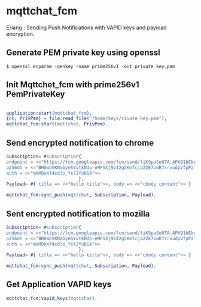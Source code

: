 # mqttchat_fcm
Erlang : Sending Push Notifications with VAPID keys and payload encryption.


## Generate PEM private key using openssl
```
$ openssl ecparam -genkey -name prime256v1 -out private_key.pem
```
## Init Mqttchet_fcm with prime256v1 PemPrivateKey
``` erlang

application:start(mqttchat_fcm),
{ok, PrivPem} = file:read_file("/home/keys/rivate_key.pem"),
mqttchat_fcm:start(mqttchat, PrivPem).

```

## Send encrypted notification to chrome
``` erlang
Subscription= #subscription{
endpoint = <<"https://fcm.googleapis.com/fcm/send/fiKSpaSo0TA:APA91bEkdUO6ncb45rCLNljjPxjlI1uRoLNyG2107kLSD3p6HTGPMuJodGHkrWKmbb8y9dK3Afi3Tvydil9fbgLBE64X7LPnqYzPHn2aEGwruKOdaQImehlDaX_4_1VbE6hYp6zqSio1">>,
p256dh = <<"BH0mbVKNm1yeSYvtkNdp-eMFSXj9z42g5KmTcja22E7vwR7rrvudpVfpPzffx6Pf1c6CZiFc-B7VfwhcRUtBD14">>, 
auth = <<"mkMQoKf4cd3o_Ysl2YubGA">>
                           },                           
Payload= #{ title => <<"hello title">>, body => <<"cbody content">> } ,   

mqttchat_fcm:sync_push(mqttchat, Subscription, Payload).      

```
## Sent encrypted notification to mozilla

``` erlang
Subscription= #subscription{
endpoint = <<"https://fcm.googleapis.com/fcm/send/fiKSpaSo0TA:APA91bEkdUO6ncb45rCLNljjPxjlI1uRoLNyG2107kLSD3p6HTGPMuJodGHkrWKmbb8y9dK3Afi3Tvydil9fbgLBE64X7LPnqYzPHn2aEGwruKOdaQImehlDaX_4_1VbE6hYp6zqSio1">>,
p256dh = <<"BH0mbVKNm1yeSYvtkNdp-eMFSXj9z42g5KmTcja22E7vwR7rrvudpVfpPzffx6Pf1c6CZiFc-B7VfwhcRUtBD14">>, 
auth = <<"mkMQoKf4cd3o_Ysl2YubGA">>
                           },                           
Payload= #{ title => <<"hello title">>, body => <<"cbody content">> } ,   

mqttchat_fcm:sync_push(mqttchat, Subscription, Payload).      

```

## Get Application VAPID keys
``` erlang
mqttchat_fcm:vapid_keys(mqttchat).

```
